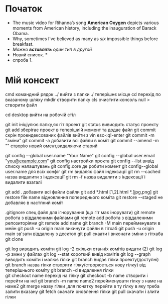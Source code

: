 # Початок

* The music video for Rihanna’s song **American Oxygen** depicts various moments from American history, including the inauguration of Barack Obama.
* Why, sometimes I’ve believed as many as _six_ impossible things before breakfast.
* _Можно **вставлять** один тип в другой_
* Новий список. *
* спроба 1.


# Мій консект


cmd командний рядок
../ вийти з папки
./ теперішнє місце
cd перехід по вказаному шляху
mkdir <name>створити папку
cls очистити консоль
null > <name> створити файл

cd desktop вийти на робочій стіл

git init ініціулює папку,як гіт проект
git status вивиодить статус проекту
git add зберігає проект в теперішиій момент та додає файл
git commit скрін проендексованих файлів
вийти з vin esc-:q!-enter
git commit -m "зміни"
git commit -a добавити всі файли в коміт
 git commit --amend -m ""  створію новий омент,видаляючи старий

git config --global user.name "Your Name"
git config --global user.email "you@example.com"
 git config настройки прокта
git config --list вивід списку налаштувань
git config.core де робити комент
git config--global user.name для всіх конфіг
git rm видаляє файл індексації 
git rm --cached назва видалити з індексації
git rm -f назва видалити  з індексації і видалити взагалі

git add . добавити всі файли файли
git add *.html
[1,2].html
*.[jpg,png]
git restore file name відновлення попереднього коміта
git restore --staged не добавляє в настпний коміт

.gitignore спец файл для ігнорування (що гіт має інорувати)
git remote робота з віддаленими файлами
git remote add робота з віддаленими репозиторіями
git remote add name
git branch -M main перейменувати в мейн
git push -u origin main викинути файли в гітхаб
git push -u origin main зв'зати віддалену з десктоп
git pull скаати і виконати зміни з гітхаба
git clone

git log виводить коміти
git log -2 скільки отанніх комітів видати (2)
git log -p змни у файлах
git log --stat короткий вивід комітів
git log --graph виводить коміти і малює гілки
git branch видає гілки проекту(доступні)
git branch назва гілки створити гілку(створюється нову гілку) від теперішнього коміту
git branch -d видалення гілки	
git checkout name перехід на гілку
git checkout -b name створити і перейти на неї
git branch -m name name2 перейменувати гілку з наме на наме2
git merge назву гілки ,для початку перейти в ту гілку в яку треба залити вказану
git fetch скачати оновлення гілки
git pull скачати і злити гілки
